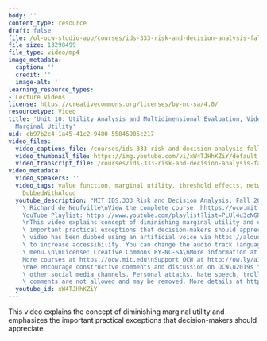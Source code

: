 ```yaml
---
body: ''
content_type: resource
draft: false
file: /ol-ocw-studio-app/courses/ids-333-risk-and-decision-analysis-fall-2021/unit-10-utility-video-2_360p_16_9.mp4
file_size: 13298499
file_type: video/mp4
image_metadata:
  caption: ''
  credit: ''
  image-alt: ''
learning_resource_types:
- Lecture Videos
license: https://creativecommons.org/licenses/by-nc-sa/4.0/
resourcetype: Video
title: 'Unit 10: Utility Analysis and Multidimensional Evaluation, Video 2: Diminishing
  Marginal Utility'
uid: cb97b2c4-1a45-41c2-9480-55845905c217
video_files:
  video_captions_file: /courses/ids-333-risk-and-decision-analysis-fall-2021/1xE25SZ34qezCtiHi4jymq4SQEaZkrvz2_transcript.webvtt
  video_thumbnail_file: https://img.youtube.com/vi/xW4TJHhKZiY/default.jpg
  video_transcript_file: /courses/ids-333-risk-and-decision-analysis-fall-2021/1xE25SZ34qezCtiHi4jymq4SQEaZkrvz2_transcript.pdf
video_metadata:
  video_speakers: ''
  video_tags: value function, marginal utility, threshold effects, network effects,
    DubbedWithAloud
  youtube_description: "MIT IDS.333 Risk and Decision Analysis, Fall 2021\nInstructor:\
    \ Richard de Neufville\nView the complete course: hhttps://ocw.mit.edu/courses/ids-333-risk-and-decision-analysis-fall-2021/\n\
    YouTube Playlist: https://www.youtube.com/playlist?list=PLUl4u3cNGP62jwhTqp8_1kwrkDkxZhpQC\n\
    \nThis video explains concept of diminishing marginal utility and emphasizes the\
    \ important practical exceptions that decision-makers should appreciate.\n\nThis\
    \ video has been dubbed using an artificial voice via https://aloud.area120.google.com\
    \ to increase accessibility. You can change the audio track language in the Settings\
    \ menu.\n\nLicense: Creative Commons BY-NC-SA\nMore information at https://ocw.mit.edu/terms\n\
    More courses at https://ocw.mit.edu\nSupport OCW at http://ow.ly/a1If50zVRlQ\n\
    \nWe encourage constructive comments and discussion on OCW\u2019s YouTube and\
    \ other social media channels. Personal attacks, hate speech, trolling, and inappropriate\
    \ comments are not allowed and may be removed. More details at https://ocw.mit.edu/comments."
  youtube_id: xW4TJHhKZiY
---
```

This video explains the concept of diminishing marginal utility and emphasizes the important practical exceptions that decision-makers should appreciate.